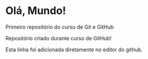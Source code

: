 # Olá, Mundo!
Primeiro repositório do curso de Git e GitHub

Repositório criado durante curso de GitHub!

Esta linha foi adicionada diretamente no editor do github.
